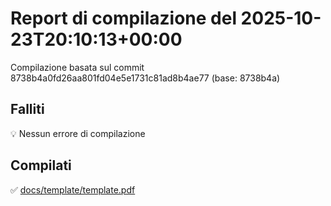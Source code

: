 # Report di compilazione del 2025-10-23T20:10:13+00:00

Compilazione basata sul commit 8738b4a0fd26aa801fd04e5e1731c81ad8b4ae77 (base: 8738b4a)

## Falliti
💡 Nessun errore di compilazione

## Compilati
✅ [docs/template/template.pdf](docs/template/template.pdf)

